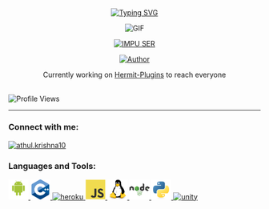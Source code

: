 ## <!-- Typing SVG --> 
 <p align="center"> 
     <a href="https://git.io/J0hKr"> 
         <img 
         src="https://readme-typing-svg.herokuapp.com?size=30&width=800&lines=WELCOME+TO+IMPU+SER+PROFILE..." 
             alt="Typing SVG" 
         /> 
     </a> 
 </p> 
 <div align="center"> 
   <p align="center"> 
 <img src="https://media.giphy.com/media/jdFm2bcWlj4EUVCpc0/giphy.gif" alt="GIF" width="250" height="250"/> 
 </p> 
  <p align="center"> 
 <a href="#"><img title="IMPU SER" src="https://img.shields.io/badge/IMPU SER-red?colorA=%23ff0000&colorB=%23017e40&style=for-the-badge"></a> 
 </p> 
   <p align="center"> 
 <a href="https://github.com/Mrimperfect7"><img title="Author" src="https://img.shields.io/badge/Author-IMPU-SER/Impu?color=blue&style=for-the-badge&logo=github"></a> 
 </p> 
 </div> 
 <p align="center"> 
  Currently working on <a href="https://wa.me/918848377746?text=I'm%20intrested%20to%20getyour%20hermit%20plugins">Hermit-Plugins</a> to reach everyone 
     <br> 
     <br>  
 </p> 
  
 ![Profile Views](https://komarev.com/ghpvc/?username=Mrimperfect7&label=Profile%20views&color=0e75b6&style=flat) 
  
 ---- 
 <h3 align="left">Connect with me:</h3> 
 <p align="left"> 
 <a href="https://instagram.com/athul.krishna10" target="blank"><img align="center" src="https://raw.githubusercontent.com/rahuldkjain/github-profile-readme-generator/master/src/images/icons/Social/instagram.svg" alt="athul.krishna10" height="30" width="40" /></a> 
 </p> 
  
 <h3 align="left">Languages and Tools:</h3> 
 <p align="left"> <a href="https://developer.android.com" target="_blank" rel="noreferrer"> <img src="https://raw.githubusercontent.com/devicons/devicon/master/icons/android/android-original-wordmark.svg" alt="android" width="40" height="40"/> </a> <a href="https://www.w3schools.com/cpp/" target="_blank" rel="noreferrer"> <img src="https://raw.githubusercontent.com/devicons/devicon/master/icons/cplusplus/cplusplus-original.svg" alt="cplusplus" width="40" height="40"/> </a> <a href="https://heroku.com" target="_blank" rel="noreferrer"> <img src="https://www.vectorlogo.zone/logos/heroku/heroku-icon.svg" alt="heroku" width="40" height="40"/> </a> <a href="https://developer.mozilla.org/en-US/docs/Web/JavaScript" target="_blank" rel="noreferrer"> <img src="https://raw.githubusercontent.com/devicons/devicon/master/icons/javascript/javascript-original.svg" alt="javascript" width="40" height="40"/> </a> <a href="https://www.linux.org/" target="_blank" rel="noreferrer"> <img src="https://raw.githubusercontent.com/devicons/devicon/master/icons/linux/linux-original.svg" alt="linux" width="40" height="40"/> </a> <a href="https://nodejs.org" target="_blank" rel="noreferrer"> <img src="https://raw.githubusercontent.com/devicons/devicon/master/icons/nodejs/nodejs-original-wordmark.svg" alt="nodejs" width="40" height="40"/> </a> <a href="https://www.python.org" target="_blank" rel="noreferrer"> <img src="https://raw.githubusercontent.com/devicons/devicon/master/icons/python/python-original.svg" alt="python" width="40" height="40"/> </a> <a href="https://unity.com/" target="_blank" rel="noreferrer"> <img src="https://www.vectorlogo.zone/logos/unity3d/unity3d-icon.svg" alt="unity" width="40" height="40"/> </a> </p>
